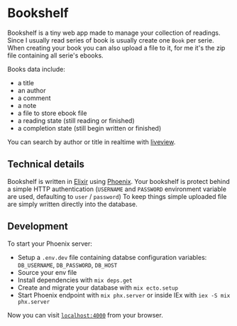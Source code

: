 # Bookshelf

Bookshelf is a tiny web app made to manage your collection of readings.
Since I usually read series of book is usually create one `Book` per serie.
When creating your book you can also upload a file to it, for me it's the zip file
containing all serie's ebooks.

Books data include:

- a title
- an author
- a comment
- a note
- a file to store ebook file
- a reading state (still reading or finished)
- a completion state (still begin written or finished)

You can search by author or title in realtime with [liveview](https://hexdocs.pm/phoenix_live_view/Phoenix.LiveView.html).

## Technical details

Bookshelf is written in [Elixir](https://elixir-lang.org/) using [Phoenix](https://www.phoenixframework.org/).
Your bookshelf is protect behind a simple HTTP authentication (`USERNAME` and `PASSWORD` environment variable are used, defaulting to `user` / `password`)
To keep things simple uploaded file are simply written directly into the database.

## Development

To start your Phoenix server:

  * Setup a `.env.dev` file containing databse configuration variables: `DB_USERNAME`, `DB_PASSWORD`, `DB_HOST`
  * Source your env file
  * Install dependencies with `mix deps.get`
  * Create and migrate your database with `mix ecto.setup`
  * Start Phoenix endpoint with `mix phx.server` or inside IEx with `iex -S mix phx.server`

Now you can visit [`localhost:4000`](http://localhost:4000) from your browser.
